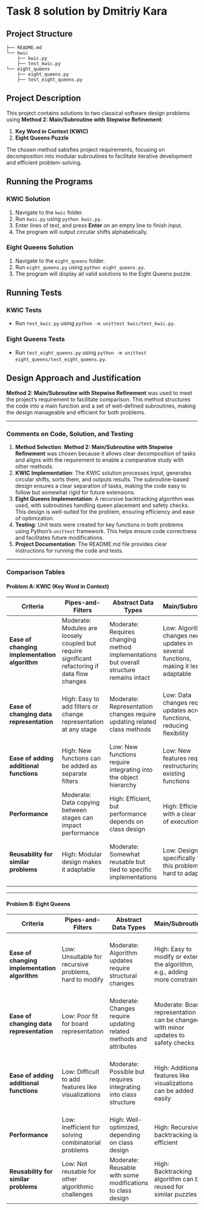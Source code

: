 # Task 8 solution by Dmitriy Kara

## Project Structure

```
├── README.md
└── kwic
    ├── kwic.py
    ├── test_kwic.py
└── eight_queens
    ├── eight_queens.py
    ├── test_eight_queens.py
```

## Project Description
This project contains solutions to two classical software design problems using **Method 2: Main/Subroutine with Stepwise Refinement**:
1. **Key Word in Context (KWIC)**
2. **Eight Queens Puzzle**

The chosen method satisfies project requirements, focusing on decomposition into modular subroutines to facilitate iterative development and efficient problem-solving.

## Running the Programs
### KWIC Solution
1. Navigate to the `kwic` folder.
2. Run `kwic.py` using `python kwic.py`.
3. Enter lines of text, and press **Enter** on an empty line to finish input.
4. The program will output circular shifts alphabetically.

### Eight Queens Solution
1. Navigate to the `eight_queens` folder.
2. Run `eight_queens.py` using `python eight_queens.py`.
3. The program will display all valid solutions to the Eight Queens puzzle.

## Running Tests
### KWIC Tests
- Run `test_kwic.py` using `python -m unittest kwic/test_kwic.py`.

### Eight Queens Tests
- Run `test_eight_queens.py` using `python -m unittest eight_queens/test_eight_queens.py`.

## Design Approach and Justification
**Method 2: Main/Subroutine with Stepwise Refinement** was used to meet the project’s requirement to facilitate comparison. This method structures the code into a main function and a set of well-defined subroutines, making the design manageable and efficient for both problems.

---

### Comments on Code, Solution, and Testing

1. **Method Selection**: **Method 2: Main/Subroutine with Stepwise Refinement** was chosen because it allows clear decomposition of tasks and aligns with the requirement to enable a comparative study with other methods.
2. **KWIC Implementation**: The KWIC solution processes input, generates circular shifts, sorts them, and outputs results. The subroutine-based design ensures a clear separation of tasks, making the code easy to follow but somewhat rigid for future extensions.
3. **Eight Queens Implementation**: A recursive backtracking algorithm was used, with subroutines handling queen placement and safety checks. This design is well-suited for the problem, ensuring efficiency and ease of optimization.
4. **Testing**: Unit tests were created for key functions in both problems using Python’s `unittest` framework. This helps ensure code correctness and facilitates future modifications.
5. **Project Documentation**: The README.md file provides clear instructions for running the code and tests.

---

### Comparison Tables

#### Problem A: KWIC (Key Word in Context)

| **Criteria**                                | **Pipes-and-Filters**        | **Abstract Data Types**     | **Main/Subroutine**        | **Implicit Invocation**   |
|---------------------------------------------|------------------------------|-----------------------------|----------------------------|---------------------------|
| **Ease of changing implementation algorithm** | Moderate: Modules are loosely coupled but require significant refactoring if data flow changes | Moderate: Requires changing method implementations but overall structure remains intact | Low: Algorithm changes need updates in several functions, making it less adaptable | High: Event handlers can be added or modified with minimal effort |
| **Ease of changing data representation**      | High: Easy to add filters or change representation at any stage | Moderate: Representation changes require updating related class methods | Low: Data changes require updates across functions, reducing flexibility | High: Data changes easily handled by updating event listeners |
| **Ease of adding additional functions**       | High: New functions can be added as separate filters | Low: New functions require integrating into the object hierarchy | Low: New features require restructuring existing functions | High: New event handlers can be added easily |
| **Performance**                               | Moderate: Data copying between stages can impact performance | High: Efficient, but performance depends on class design | High: Efficient with a clear flow of execution | Moderate: Potential overhead from event-driven mechanisms |
| **Reusability for similar problems**          | High: Modular design makes it adaptable | Moderate: Somewhat reusable but tied to specific implementations | Low: Designed specifically for this problem, hard to adapt | High: Easily reusable by modifying event triggers and listeners |

---

#### Problem B: Eight Queens

| **Criteria**                                | **Pipes-and-Filters**        | **Abstract Data Types**     | **Main/Subroutine**        | **Implicit Invocation**   |
|---------------------------------------------|------------------------------|-----------------------------|----------------------------|---------------------------|
| **Ease of changing implementation algorithm** | Low: Unsuitable for recursive problems, hard to modify | Moderate: Algorithm updates require structural changes | High: Easy to modify or extend the algorithm, e.g., adding more constraints | Moderate: Changes require updating event handlers, which can be manageable |
| **Ease of changing data representation**      | Low: Poor fit for board representation | Moderate: Changes require updating related methods and attributes | Moderate: Board representation can be changed with minor updates to safety checks | Low: Limited flexibility as event-driven updates are not optimal for this problem |
| **Ease of adding additional functions**       | Low: Difficult to add features like visualizations | Moderate: Possible but requires integrating into class structure | High: Additional features like visualizations can be added easily | Moderate: Additional event handlers possible but may introduce complexity |
| **Performance**                               | Low: Inefficient for solving combinatorial problems | High: Well-optimized, depending on class design | High: Recursive backtracking is efficient | Moderate: Event-driven execution introduces overhead |
| **Reusability for similar problems**          | Low: Not reusable for other algorithmic challenges | Moderate: Reusable with some modifications to class design | High: Backtracking algorithm can be reused for similar puzzles | Moderate: Reusable but not optimal for combinatorial problems |
